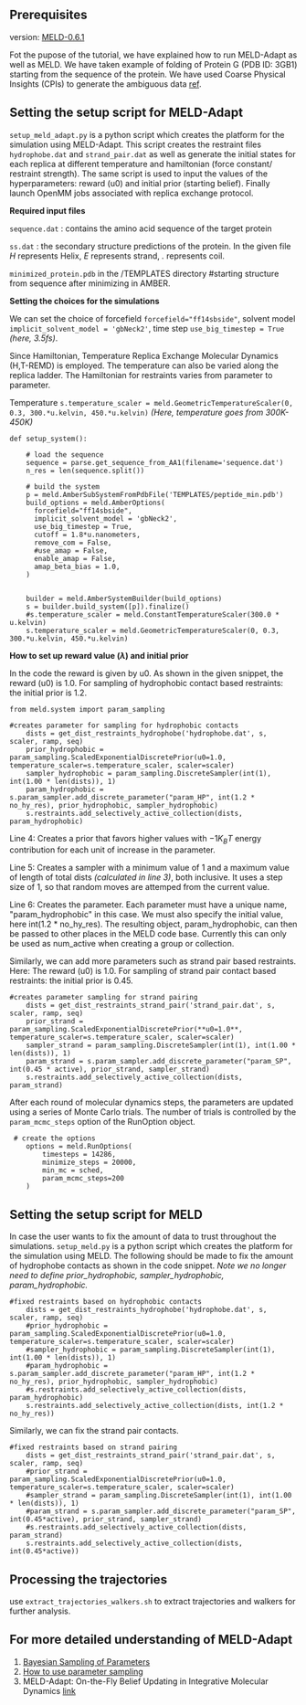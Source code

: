 
Prerequisites
--------------------
version: [MELD-0.6.1](https://github.com/maccallumlab/meld)

<!--![My Image](image.png)-->
Fot the pupose of the tutorial, we have explained how to run MELD-Adapt as well as MELD. We have taken example of folding of Protein G (PDB ID: 3GB1) starting from the sequence of the protein. We have used Coarse Physical Insights (CPIs) to generate the ambiguous data [ref](https://doi.org/10.1073/pnas.1506788112).

Setting the setup script for MELD-Adapt
-----------------------------------------------

```setup_meld_adapt.py``` is a python script which creates the platform for the simulation using MELD-Adapt.
This script creates the restraint files ```hydrophobe.dat``` and ```strand_pair.dat``` as well as generate the initial states for 
each replica at different temperature and hamiltonian (force constant/ restraint strength). The same script is used to input the values of the hyperparameters: reward (u0) and initial prior (starting belief). Finally launch OpenMM jobs associated with replica exchange protocol.

**Required input files**

```sequence.dat``` : contains the amino acid sequence of the target protein

```ss.dat```       : the secondary structure predictions of the protein. In the given file *H* represents Helix, *E* represents strand, *.* represents coil.

```minimized_protein.pdb``` in the /TEMPLATES directory #starting structure from sequence after minimizing in AMBER.

**Setting the choices for the simulations**

We can set the choice of forcefield ```forcefield="ff14sbside"```, solvent model ```implicit_solvent_model = 'gbNeck2'```, 
time step ```use_big_timestep = True``` *(here, 3.5fs)*.

Since Hamiltonian, Temperature Replica Exchange Molecular Dynamics (H,T-REMD) is employed. The temperature can also be varied along the replica ladder. The Hamiltonian for restraints varies from parameter to parameter. 

Temperature ```s.temperature_scaler = meld.GeometricTemperatureScaler(0, 0.3, 300.*u.kelvin, 450.*u.kelvin)``` *(Here, temperature goes from 300K-450K)*

```
def setup_system():
    
    # load the sequence
    sequence = parse.get_sequence_from_AA1(filename='sequence.dat')
    n_res = len(sequence.split())

    # build the system
    p = meld.AmberSubSystemFromPdbFile('TEMPLATES/peptide_min.pdb')
    build_options = meld.AmberOptions(
      forcefield="ff14sbside",
      implicit_solvent_model = 'gbNeck2',
      use_big_timestep = True,
      cutoff = 1.8*u.nanometers,
      remove_com = False,
      #use_amap = False,
      enable_amap = False,
      amap_beta_bias = 1.0,
    )


    builder = meld.AmberSystemBuilder(build_options)
    s = builder.build_system([p]).finalize()
    #s.temperature_scaler = meld.ConstantTemperatureScaler(300.0 * u.kelvin)
    s.temperature_scaler = meld.GeometricTemperatureScaler(0, 0.3, 300.*u.kelvin, 450.*u.kelvin)
```

**How to set up reward value ($\lambda$) and initial prior**

In the code the reward is given by u0. As shown in the given snippet, the reward (u0) is 1.0.
For sampling of hydrophobic contact based restraints: the initial prior is 1.2.

```
from meld.system import param_sampling

#creates parameter for sampling for hydrophobic contacts
    dists = get_dist_restraints_hydrophobe('hydrophobe.dat', s, scaler, ramp, seq)
    prior_hydrophobic = param_sampling.ScaledExponentialDiscretePrior(u0=1.0, temperature_scaler=s.temperature_scaler, scaler=scaler)
    sampler_hydrophobic = param_sampling.DiscreteSampler(int(1), int(1.00 * len(dists)), 1)
    param_hydrophobic = s.param_sampler.add_discrete_parameter("param_HP", int(1.2 * no_hy_res), prior_hydrophobic, sampler_hydrophobic)
    s.restraints.add_selectively_active_collection(dists, param_hydrophobic)
```

Line 4: Creates a prior that favors higher values with $-1K_B T$ energy contribution for each unit of increase in the parameter.

Line 5: Creates a sampler with a minimum value of 1 and a maximum value of length of total dists *(calculated in line 3)*, both inclusive. It uses a step size of 1, so that random moves are attemped from the current value.

Line 6: Creates the parameter. Each parameter must have a unique name, "param_hydrophobic" in this case. We must also specify the initial value, here int(1.2 * no_hy_res). The resulting object, param_hydrophobic, can then be passed to other places in the MELD code base. Currently this can only be used as num_active when creating a group or collection.   

Similarly, we can add more parameters such as strand pair based restraints.
Here: 
The reward (u0) is 1.0.
For sampling of strand pair contact based restraints: the initial prior is 0.45.
```
#creates parameter sampling for strand pairing
    dists = get_dist_restraints_strand_pair('strand_pair.dat', s, scaler, ramp, seq)
    prior_strand = param_sampling.ScaledExponentialDiscretePrior(**u0=1.0**, temperature_scaler=s.temperature_scaler, scaler=scaler)
    sampler_strand = param_sampling.DiscreteSampler(int(1), int(1.00 * len(dists)), 1)
    param_strand = s.param_sampler.add_discrete_parameter("param_SP", int(0.45 * active), prior_strand, sampler_strand)
    s.restraints.add_selectively_active_collection(dists, param_strand)
```

After each round of molecular dynamics steps, the parameters are updated using a series of Monte Carlo trials. The number of trials is controlled by the ```param_mcmc_steps``` option of the RunOption object.

```
 # create the options
    options = meld.RunOptions(
        timesteps = 14286,
        minimize_steps = 20000,
        min_mc = sched,
        param_mcmc_steps=200
    )
```

Setting the setup script for MELD
----------------------------------

In case the user wants to fix the amount of data to trust throughout the simulations. ```setup_meld.py``` is a python script which creates the platform for the simulation using MELD. The following should be made to fix the amount of hydrophobe contacts as shown in the code snippet. *Note we no longer need to define prior_hydrophobic, sampler_hydrophobic, param_hydrophobic.*

```
#fixed restraints based on hydrophobic contacts
    dists = get_dist_restraints_hydrophobe('hydrophobe.dat', s, scaler, ramp, seq)
    #prior_hydrophobic = param_sampling.ScaledExponentialDiscretePrior(u0=1.0, temperature_scaler=s.temperature_scaler, scaler=scaler)
    #sampler_hydrophobic = param_sampling.DiscreteSampler(int(1), int(1.00 * len(dists)), 1)
    #param_hydrophobic = s.param_sampler.add_discrete_parameter("param_HP", int(1.2 * no_hy_res), prior_hydrophobic, sampler_hydrophobic)
    #s.restraints.add_selectively_active_collection(dists, param_hydrophobic)
    s.restraints.add_selectively_active_collection(dists, int(1.2 * no_hy_res))   
```
Similarly, we can fix the strand pair contacts.
```
#fixed restraints based on strand pairing
    dists = get_dist_restraints_strand_pair('strand_pair.dat', s, scaler, ramp, seq)
    #prior_strand = param_sampling.ScaledExponentialDiscretePrior(u0=1.0, temperature_scaler=s.temperature_scaler, scaler=scaler)
    #sampler_strand = param_sampling.DiscreteSampler(int(1), int(1.00 * len(dists)), 1)
    #param_strand = s.param_sampler.add_discrete_parameter("param_SP", int(0.45*active), prior_strand, sampler_strand)
    #s.restraints.add_selectively_active_collection(dists, param_strand)
    s.restraints.add_selectively_active_collection(dists, int(0.45*active))
```

Processing the trajectories
----------------------------
use ```extract_trajectories_walkers.sh``` to extract trajectories and walkers for further analysis.

For more detailed understanding of MELD-Adapt
-----------------------------------------------------------------------
1) [Bayesian Sampling of Parameters](http://meldmd.org/explain/param_sampling.html#parameter-sampling-background)
2) [How to use parameter sampling](http://meldmd.org/how_to/parameter_sampling.html)
3) MELD-Adapt: On-the-Fly Belief Updating in Integrative Molecular Dynamics [link](https://www.biorxiv.org/content/10.1101/2024.05.21.595263v1)




